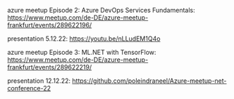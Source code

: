 azure meetup Episode 2: Azure DevOps Services Fundamentals: https://www.meetup.com/de-DE/azure-meetup-frankfurt/events/289622196/

presentation 5.12.22: https://youtu.be/nLLudEM1Q4o

azure meetup Episode 3: ML.NET with TensorFlow: https://www.meetup.com/de-DE/azure-meetup-frankfurt/events/289622219/

presentation 12.12.22: https://github.com/poleindraneel/Azure-meetup-net-conference-22

